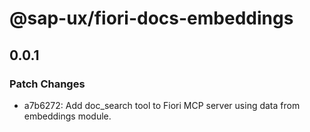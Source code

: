 # @sap-ux/fiori-docs-embeddings

## 0.0.1

### Patch Changes

-   a7b6272: Add doc_search tool to Fiori MCP server using data from embeddings module.
